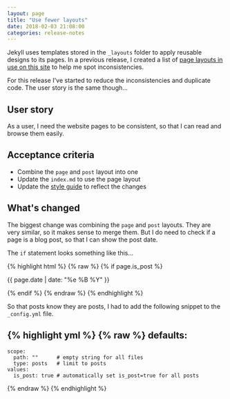 ```yaml
---
layout: page  
title: "Use fewer layouts"
date: 2018-02-03 21:08:00  
categories: release-notes
---
```


Jekyll uses templates stored in the `_layouts` folder to apply reusable designs to its pages. In a previous release, I created a list of [page layouts in use on this site](../add-a-list-of-page-layouts) to help me spot inconsistencies.

For this release I've started to reduce the inconsistencies and duplicate code. The user story is the same though…

## User story

As a user, I need the website pages to be consistent, so that I can read and browse them easily.

## Acceptance criteria

- Combine the `page` and `post` layout into one
- Update the `index.md` to use the page layout
- Update the [style guide](http://www.benjystanton.co.uk/style-guide/#layout-templates) to reflect the changes

## What's changed

The biggest change was combining the `page` and `post` layouts. They are very similar, so it makes sense to merge them. But I do need to check if a page is a blog post, so that I can show the post date.

The `if` statement looks something like this…

{% highlight html %}
{% raw %}
{% if page.is_post %}
<p class="post-meta">{{ page.date | date: "%e %B %Y" }}</p>
{% endif %}
{% endraw %}
{% endhighlight %}

So that posts know they are posts, I had to add the following snippet to the `_config.yml` file.

{% highlight yml %}
{% raw %}
defaults:
  -
    scope:
      path: ""      # empty string for all files
      type: posts   # limit to posts
    values:
      is_post: true # automatically set is_post=true for all posts
{% endraw %}
{% endhighlight %}
